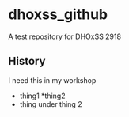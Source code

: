 # dhoxss_github
A test repository for DHOxSS 2918
## History
I need this in my workshop

* thing1
*thing2
 * thing under thing 2
